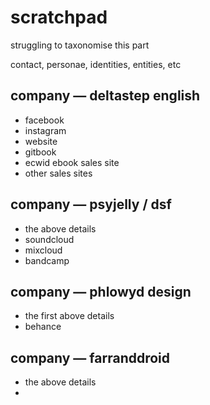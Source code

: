 # scratchpad

struggling to taxonomise this part&#x20;

contact, personae, identities, entities, etc&#x20;



## company — deltastep english

* facebook
* instagram
* website
* gitbook
* ecwid ebook sales site
* other sales sites

## company — psyjelly / dsf

* the above details
* soundcloud
* mixcloud
* bandcamp

## company — phlowyd design

* the first above details
* behance

## company — farranddroid

* the above details
*
